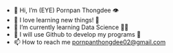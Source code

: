- 👋 Hi, I’m (EYE) Pornpan Thongdee 👁
- 👀 I love learning new things! 🧠
- 🌱 I’m currently learning Data Science 👩‍💻
- 💞️ I will use Github to develop my programs 🦾
- 📫 How to reach me pornpanthongdee02@gmail.com 

<!---
Pornpanthongdee/Pornpanthongdee is a ✨ special ✨ repository because its `README.md` (this file) appears on your GitHub profile.
You can click the Preview link to take a look at your changes.
--->

